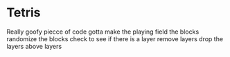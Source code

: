 # Tetris

Really goofy piecce of code
gotta make the playing field
the blocks
randomize the blocks
check to see if there is a layer
remove layers
drop the layers above layers
